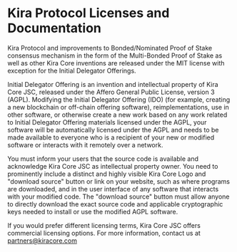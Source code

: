# Kira Protocol Licenses and Documentation

Kira Protocol and improvements to Bonded/Nominated Proof of Stake consensus mechanism in the form of the Multi-Bonded Proof of Stake as well as other Kira Core inventions are released under the MIT license with exception for the Initial Delegator Offerings.

Initial Delegator Offering is an invention and intellectual property of Kira Core JSC, released under the Affero General Public License, version 3 (AGPL). Modifying the Initial Delegator Offering (IDO) (for example, creating a new blockchain or off-chain offering software), reimplementations, use in other software, or otherwise create a new work based on any work related to Initial Delegator Offering materials licensed under the AGPL, your software will be automatically licensed under the AGPL and needs to be made available to everyone who is a recipient of your new or modified software or interacts with it remotely over a network. 

You must inform your users that the source code is available and acknowledge Kira Core JSC as intellectual property owner. You need to prominently include a distinct and highly visible Kira Core Logo and "download source" button or link on your website, such as where programs are downloaded, and in the user interface of any software that interacts with your modified code. The "download source" button must allow anyone to directly download the exact source code and applicable cryptographic keys needed to install or use the modified AGPL software.

If you would prefer different licensing terms, Kira Core JSC offers commercial licensing options. For more information, contact us at partners@kiracore.com
